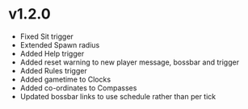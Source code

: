 # v1.2.0
- Fixed Sit trigger
- Extended Spawn radius
- Added Help trigger
- Added reset warning to new player message, bossbar and trigger
- Added Rules trigger
- Added gametime to Clocks
- Added co-ordinates to Compasses
- Updated bossbar links to use schedule rather than per tick
